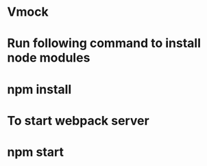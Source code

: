 # Vmock

# Run following command to install node modules

# npm install

# To start webpack server

# npm start